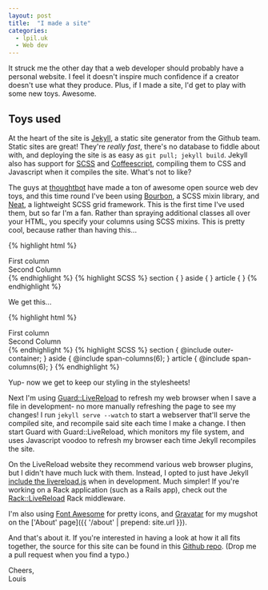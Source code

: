 ```yaml
---
layout: post
title:  "I made a site"
categories:
  - lpil.uk
  - Web dev
---
```


It struck me the other day that a web developer should probably have a personal
website. I feel it doesn't inspire much confidence if a creator doesn't use
what they produce. Plus, if I made a site, I'd get to play with some new toys.
Awesome.

## Toys used

At the heart of the site is [Jekyll][jekyll], a static site generator from the
Github team. Static sites are great! They're *really fast*, there's no database
to fiddle about with, and deploying the site is as easy as `git pull; jekyll
build`. Jekyll also has support for [SCSS][scss] and
[Coffeescript][coffeescript], compiling them to CSS and Javascript when it
compiles the site. What's not to like? 

The guys at [thoughtbot][thoughtbot] have made a ton of awesome open source web
dev toys, and this time round I've been using [Bourbon][bourbon], a SCSS mixin
library, and [Neat][neat], a lightweight SCSS grid framework. This is the first
time I've used them, but so far I'm a fan. Rather than spraying additional
classes all over your HTML, you specify your columns using SCSS mixins. This is
pretty cool, because rather than having this...

{% highlight html %}
<section>
  <aside class="col-xs-6" >First column</aside>
  <article class="col-xs-6" >Second Column</article>
</section>
{% endhighlight %}
{% highlight SCSS %}
section { }
aside   { }
article { }
{% endhighlight %}

We get this...

{% highlight html %}
<section>
  <aside>First column</aside>
  <article>Second Column</article>
</section>
{% endhighlight %}
{% highlight SCSS %}
section { @include outer-container; }
aside   { @include span-columns(6); }
article { @include span-columns(6); }
{% endhighlight %}

Yup- now we get to keep our styling in the stylesheets!

Next I'm using [Guard::LiveReload][guard-livereload] to refresh my web browser
when I save a file in development- no more manually refreshing the page to see
my changes! I run `jekyll serve --watch` to start a webserver that'll serve the
compiled site, and recompile said site each time I make a change. I then start
Guard with Guard::LiveReload, which monitors my file system, and uses
Javascript voodoo to refresh my browser each time Jekyll recompiles the site. 

On the LiveReload website they recommend various web browser plugins, but I
didn't have much luck with them. Instead, I opted to just have Jekyll [include
the livereload.js][livereload-include] when in development. Much simpler! If
you're working on a Rack application (such as a Rails app), check out the
[Rack::LiveReload][rack-livereload] Rack middleware.

I'm also using [Font Awesome][font-awesome] for pretty icons, and
[Gravatar][gravatar] for my mugshot on the
['About' page]({{ '/about' | prepend: site.url }}).

And that's about it. If you're interested in having a look at how it all fits
together, the source for this site can be found in this
[Github repo][site-repo]. (Drop me a pull request when you find a typo.)

Cheers,  
Louis

[jekyll]: http://jekyllrb.com
[scss]: http://sass-lang.com/
[coffeescript]: http://coffeescript.org/
[thoughtbot]: http://thoughtbot.com/
[bourbon]: http://bourbon.io/
[neat]: http://neat.bourbon.io/
[guard-livereload]: https://github.com/guard/guard-livereload
[livereload-include]: https://github.com/lpil/lpil.uk/blob/7e0026d2f42c89dae369bb94bb48f1cfb31da3ce/_includes/head.html#L2
[rack-livereload]: https://github.com/johnbintz/rack-livereload
[font-awesome]: http://fortawesome.github.io/Font-Awesome/
[gravatar]: https://en.gravatar.com/
[site-repo]: https://github.com/lpil/lpil.uk
